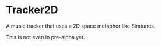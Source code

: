 # Tracker2D
A music tracker that uses a 2D space metaphor like Simtunes.

This is not even in pre-alpha yet.
